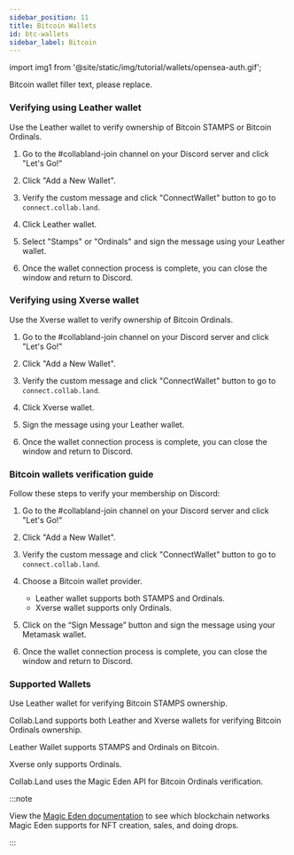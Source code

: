 ```yaml
---
sidebar_position: 11
title: Bitcoin Wallets
id: btc-wallets
sidebar_label: Bitcoin
---
```


import img1 from '@site/static/img/tutorial/wallets/opensea-auth.gif';

Bitcoin wallet filler text, please replace.

### Verifying using Leather wallet

Use the Leather wallet to verify ownership of Bitcoin STAMPS or Bitcoin Ordinals.

1. Go to the #collabland-join channel on your Discord server and click "Let's Go!"

2. Click "Add a New Wallet".

3. Verify the custom message and click "ConnectWallet" button to go to `connect.collab.land`.

4. Click Leather wallet.

5. Select "Stamps" or "Ordinals" and sign the message using your Leather wallet.

6. Once the wallet connection process is complete, you can close the window and return to Discord.

### Verifying using Xverse wallet

Use the Xverse wallet to verify ownership of Bitcoin Ordinals.

1. Go to the #collabland-join channel on your Discord server and click "Let's Go!"

2. Click "Add a New Wallet".

3. Verify the custom message and click "ConnectWallet" button to go to `connect.collab.land`.

4. Click Xverse wallet.

5. Sign the message using your Leather wallet.

6. Once the wallet connection process is complete, you can close the window and return to Discord.

### Bitcoin wallets verification guide

<!-- <div class="text--center">
  <img  src={img1} alt="Verify with OpenSea" />
</div> -->

Follow these steps to verify your membership on Discord:

1. Go to the #collabland-join channel on your Discord server and click "Let's Go!"

2. Click "Add a New Wallet".

3. Verify the custom message and click "ConnectWallet" button to go to `connect.collab.land`.

4. Choose a Bitcoin wallet provider.
   - Leather wallet supports both STAMPS and Ordinals.
   - Xverse wallet supports only Ordinals.

5. Click on the “Sign Message” button and sign the message using your Metamask wallet.

6. Once the wallet connection process is complete, you can close the window and return to Discord.

### Supported Wallets

Use Leather wallet for verifying Bitcoin STAMPS ownership.

Collab.Land supports both Leather and Xverse wallets for verifying Bitcoin Ordinals ownership.

Leather Wallet supports STAMPS and Ordinals on Bitcoin.

Xverse only supports Ordinals.

Collab.Land uses the Magic Eden API for Bitcoin Ordinals verification.

:::note

View the [Magic Eden documentation]() to see which blockchain networks Magic Eden supports for NFT creation, sales, and doing drops.

:::
